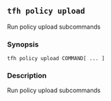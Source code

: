## `tfh policy upload`

Run policy upload subcommands

### Synopsis

    tfh policy upload COMMAND[ ... ]

### Description

Run policy upload subcommands

